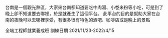 

台南是一個觀光熱區，大家來台南都知道要吃牛肉湯、小卷米粉等小吃，可是到了晚上卻不知道要去哪裡，於是就產生了這個平台。
此平台的目的是幫助大家在台南的夜晚可以去哪裡享受，有很多很有特色的酒吧、咖啡店或是晚上的景點

全端工程師就業養成班 訓練日期 2021/11/23-2022/4/15
